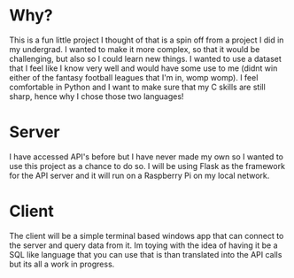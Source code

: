 # Why?
This is a fun little project I thought of that is a spin off from a project I did in my undergrad. I wanted to make it more complex, so that it would be challenging, but also so I could learn new things. I wanted to use a dataset that I feel like I know very well and would have some use to me (didnt win either of the fantasy football leagues that I'm in, womp womp). I feel comfortable in Python and I want to make sure that my C skills are still sharp, hence why I chose those two languages!

# Server
I have accessed API's before but I have never made my own so I wanted to use this project as a chance to do so. I will be using Flask as the framework for the API server and it will run on a Raspberry Pi on my local network.

# Client
The client will be a simple terminal based windows app that can connect to the server and query data from it. Im toying with the idea of having it be a SQL like language that you can use that is than translated into the API calls but its all a work in progress.

